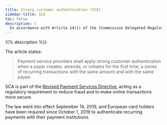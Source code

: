 ```yaml
---
title: Strong customer authentication (SCA)
sidebar-title: SCA
toc: false
description: |
  In accordance with Article 14(1) of the [Commission Delegated Regulation (EU) 2018/389](https://eur-lex.europa.eu/legal-content/EN/TXT/?uri=CELEX%3A32018R0389), Platform.sh has implemented strong customer authentication (SCA) for customers using payment methods from the EU.
---
```


{{% description %}}

The article states:

> Payment service providers shall apply strong customer authentication when a payer creates, amends, or initiates for the first time, a series of recurring transactions with the same amount and with the same payee.

SCA is part of the [Revised Payment Services Directive](https://eur-lex.europa.eu/legal-content/EN/TXT/?uri=celex%3A32015L2366), acting as a regulatory requirement to reduce fraud and to make online transactions more secure.

The law went into effect September 14, 2019, and European card holders have been required since October 1, 2019 to authenticate recurring payments with their payment institutions.
